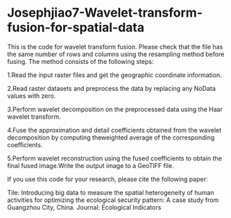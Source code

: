 # Josephjiao7-Wavelet-transform-fusion-for-spatial-data
This is the code for wavelet transform fusion.
Please check that the file has the same number of rows and columns using the resampling method before fusing.
The method consists of the following steps:

1.Read the input raster files and get the geographic coordinate information.

2.Read raster datasets and preprocess the data by replacing any NoData values with zero.

3.Perform wavelet decomposition on the preprocessed data using the Haar wavelet transform.

4.Fuse the approximation and detail coefficients obtained from the wavelet decomposition by computing theweighted average of the corresponding coefficients.

5.Perform wavelet reconstruction using the fused coefficients to obtain the final fused image.Write the output image to a GeoTIFF file.

If you use this code for your research, please cite the following paper:

Tile: Introducing big data to measure the spatial heterogeneity of human activities for optimizing the ecological security pattern: A case study from Guangzhou City, China.
Journal: Ecological Indicators
